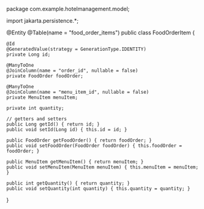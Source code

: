 package com.example.hotelmanagement.model;

import jakarta.persistence.*;

@Entity
@Table(name = "food_order_items")
public class FoodOrderItem {

    @Id
    @GeneratedValue(strategy = GenerationType.IDENTITY)
    private Long id;

    @ManyToOne
    @JoinColumn(name = "order_id", nullable = false)
    private FoodOrder foodOrder;

    @ManyToOne
    @JoinColumn(name = "menu_item_id", nullable = false)
    private MenuItem menuItem;

    private int quantity;

    // getters and setters
    public Long getId() { return id; }
    public void setId(Long id) { this.id = id; }

    public FoodOrder getFoodOrder() { return foodOrder; }
    public void setFoodOrder(FoodOrder foodOrder) { this.foodOrder = foodOrder; }

    public MenuItem getMenuItem() { return menuItem; }
    public void setMenuItem(MenuItem menuItem) { this.menuItem = menuItem; }

    public int getQuantity() { return quantity; }
    public void setQuantity(int quantity) { this.quantity = quantity; }
}
